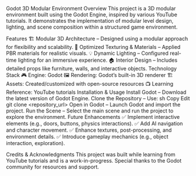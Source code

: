 Godot 3D Modular Environment
Overview
This project is a 3D modular environment built using the Godot Engine, inspired by various YouTube tutorials. It demonstrates the implementation of modular level design, lighting, and scene composition within a structured game environment.

Features
🏗️ Modular 3D Architecture – Designed using a modular approach for flexibility and scalability.
🎨 Optimized Texturing & Materials – Applied PBR materials for realistic visuals.
💡 Dynamic Lighting – Configured real-time lighting for an immersive experience.
🏠 Interior Design – Includes detailed props like furniture, walls, and interactive objects.
Technology Stack
🎮 Engine: Godot
🖼️ Rendering: Godot’s built-in 3D renderer
🏗️ Assets: Created/customized with open-source resources
📺 Learning Reference: YouTube tutorials
Installation & Usage
Install Godot – Download the latest version of Godot Engine.
Clone the Repository – Use:
sh
Copy
Edit
git clone <repository_url>
Open in Godot – Launch Godot and import the project.
Run the Scene – Select the main scene and run the project to explore the environment.
Future Enhancements
✅ Implement interactive elements (e.g., doors, buttons, physics interactions).
✅ Add AI navigation and character movement.
✅ Enhance textures, post-processing, and environment details.
✅ Introduce gameplay mechanics (e.g., object interaction, exploration).

Credits & Acknowledgments
This project was built while learning from YouTube tutorials and is a work-in-progress. Special thanks to the Godot community for resources and support.
